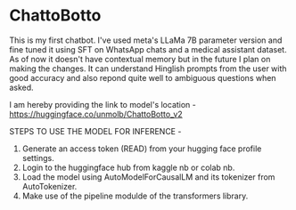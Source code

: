 # ChattoBotto
This is my first chatbot. I've used meta's LLaMa 7B parameter version and fine tuned it using SFT on WhatsApp chats and a medical assistant dataset. As of now it doesn't have contextual memory but in the future I plan on making the changes. 
It can understand Hinglish prompts from the user with good accuracy and also repond quite well to ambiguous questions when asked.

I am hereby providing the link to model's location - https://huggingface.co/unmolb/ChattoBotto_v2

STEPS TO USE THE MODEL FOR INFERENCE - 

1. Generate an access token (READ) from your hugging face profile settings.
2. Login to the huggingface hub from kaggle nb or colab nb.
3. Load the model using AutoModelForCausalLM and its tokenizer from AutoTokenizer.
4. Make use of the pipeline modulde of the transformers library.
